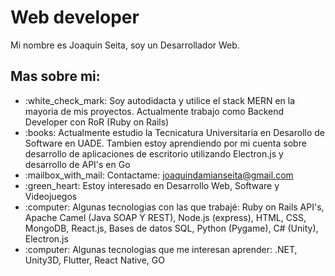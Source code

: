
<h1>Web developer</h1>

Mi nombre es Joaquin Seita, soy un Desarrollador Web.

<h2>Mas sobre mi:</h2>

<ul>
<li>:white_check_mark: Soy autodidacta y utilice el stack MERN en la mayoria de mis proyectos. Actualmente trabajo como Backend Developer con RoR (Ruby on Rails)</li>
<li>:books: Actualmente estudio la Tecnicatura Universitaria en Desarollo de Software en UADE. Tambien estoy aprendiendo por mi cuenta sobre desarrollo de aplicaciones de escritorio utilizando Electron.js y desarrollo de API's en Go</li>
<li>:mailbox_with_mail: Contactame: <a href="mailto:joaquindamianseita@gmail.com">joaquindamianseita@gmail.com</a></li>
<li>:green_heart: Estoy interesado en Desarrollo Web, Software y Videojuegos</li>
<li>:computer: Algunas tecnologias con las que trabajé: Ruby on Rails API's, Apache Camel (Java SOAP Y REST), Node.js (express), HTML, CSS, MongoDB, React.js, Bases de datos SQL, Python (Pygame), C# (Unity), Electron.js</li>
<li>:computer: Algunas tecnologias que me interesan aprender: .NET, Unity3D, Flutter, React Native, GO</li>
</ul><br>
